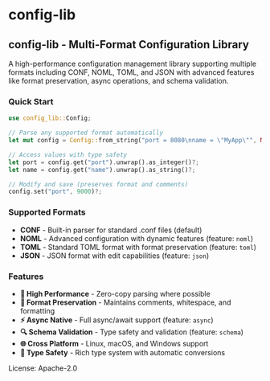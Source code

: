 # config-lib

## config-lib - Multi-Format Configuration Library

A high-performance configuration management library supporting multiple formats
including CONF, NOML, TOML, and JSON with advanced features like format preservation,
async operations, and schema validation.

### Quick Start

```rust
use config_lib::Config;

// Parse any supported format automatically
let mut config = Config::from_string("port = 8080\nname = \"MyApp\"", None)?;

// Access values with type safety
let port = config.get("port").unwrap().as_integer()?;
let name = config.get("name").unwrap().as_string()?;

// Modify and save (preserves format and comments)
config.set("port", 9000)?;
```

### Supported Formats

- **CONF** - Built-in parser for standard .conf files (default)
- **NOML** - Advanced configuration with dynamic features (feature: `noml`)
- **TOML** - Standard TOML format with format preservation (feature: `toml`)
- **JSON** - JSON format with edit capabilities (feature: `json`)

### Features

- **🚀 High Performance** - Zero-copy parsing where possible
- **💾 Format Preservation** - Maintains comments, whitespace, and formatting
- **⚡ Async Native** - Full async/await support (feature: `async`)
- **🔍 Schema Validation** - Type safety and validation (feature: `schema`)
- **🌐 Cross Platform** - Linux, macOS, and Windows support
- **🔧 Type Safety** - Rich type system with automatic conversions

License: Apache-2.0
